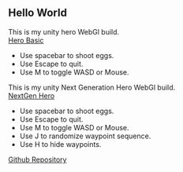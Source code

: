 ## Hello World

This is my unity hero WebGl build.  
[Hero Basic](build_webgl_hero)
- Use spacebar to shoot eggs.
- Use Escape to quit.
- Use M to toggle WASD or Mouse.

This is my unity Next Generation Hero WebGl build.  
[NextGen Hero](build_webgl_nextgenhero)
- Use spacebar to shoot eggs.
- Use Escape to quit.
- Use M to toggle WASD or Mouse.
- Use J to randomize waypoint sequence.
- Use H to hide waypoints.

[Github Repository](https://github.com/f-diallo/unity2_hero)